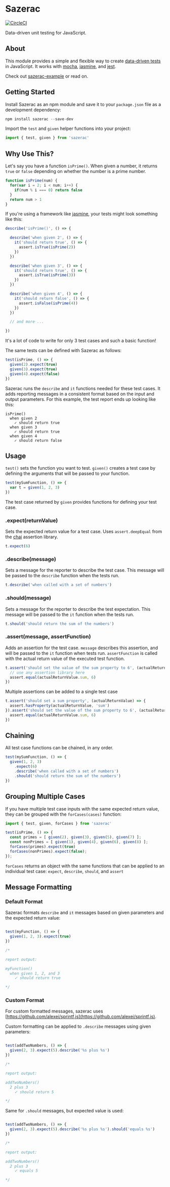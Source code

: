 Sazerac
=======

[![CircleCI](https://circleci.com/gh/mikec/sazerac/tree/master.svg?style=svg)](https://circleci.com/gh/mikec/sazerac/tree/master)

Data-driven unit testing for JavaScript.


About
-----

This module provides a simple and flexible way to create [data-driven tests](https://booker.codes/data-driven-tests-in-javascript-using-mocha/) in JavaScript. It works with [mocha](https://mochajs.org/), [jasmine](https://jasmine.github.io/), and [jest](https://facebook.github.io/jest/).

Check out [sazerac-example](http://github.com/mikec/sazerac-example) or read on.


Getting Started
---------------

Install Sazerac as an npm module and save it to your `package.json` file as a development dependency:

```js
npm install sazerac --save-dev
```

Import the `test` and `given` helper functions into your project:

```js
import { test, given } from 'sazerac'
```


Why Use This?
-------------

Let's say you have a function `isPrime()`. When given a number, it returns `true` or `false` depending on whether the number is a prime number.

```js
function isPrime(num) {
  for(var i = 2; i < num; i++) {
    if(num % i === 0) return false
  }
  return num > 1
}
```

If you're using a framework like [jasmine](https://jasmine.github.io/), your tests might look something like this:

```js
describe('isPrime()', () => {

  describe('when given 2', () => {
    it('should return true', () => {
      assert.isTrue(isPrime(2))
    })
  })

  describe('when given 3', () => {
    it('should return true', () => {
      assert.isTrue(isPrime(3))
    })
  })

  describe('when given 4', () => {
    it('should return false', () => {
      assert.isFalse(isPrime(4))
    })
  })

  // and more ...

})
```

It's a lot of code to write for only 3 test cases and such a basic function!

The same tests can be defined with Sazerac as follows:

```js
test(isPrime, () => {
  given(2).expect(true)
  given(3).expect(true)
  given(4).expect(false)
})
```

Sazerac runs the `describe` and `it` functions needed for these test cases. It adds reporting messages in a consistent format based on the input and output parameters. For this example, the test report ends up looking like this:

```
isPrime()
  when given 2
    ✓ should return true
  when given 3
    ✓ should return true
  when given 4
    ✓ should return false
```

Usage
-----

`test()` sets the function you want to test. `given()` creates a test case by defining the arguments that will be passed to your function.

```js
test(mySumFunction, () => {
  var t = given(1, 2, 3)
})
```

The test case returned by `given` provides functions for defining your test case.

### .expect(returnValue)

Sets the expected return value for a test case. Uses `assert.deepEqual` from the [chai](http://chaijs.com/) assertion library.

```js
t.expect(6)
```

### .describe(message)

Sets a message for the reporter to describe the test case. This message will be passed to the `describe` function when the tests run.

```js
t.describe('when called with a set of numbers')
```

### .should(message)

Sets a message for the reporter to describe the test expectation. This message will be passed to the `it` function when the tests run.

```js
t.should('should return the sum of the numbers')
```

### .assert(message, assertFunction)

Adds an assertion for the test case. `message` describes this assertion, and will be passed to the `it` function when tests run. `assertFunction` is called with the actual return value of the executed test function.

```js
t.assert('should set the value of the sum property to 6', (actualReturnValue) => {
  // use any assertion library here
  assert.equal(actualReturnValue.sum, 6)
})
```

Multiple assertions can be added to a single test case

```js
t.assert('should set a sum property', (actualReturnValue) => {
  assert.hasProperty(actualReturnValue, 'sum')
}).assert('should set the value of the sum property to 6', (actualReturnValue) => {
  assert.equal(actualReturnValue.sum, 6)
})
```


Chaining
--------

All test case functions can be chained, in any order.

```js
test(mySumFunction, () => {
  given(1, 2, 3)
    .expect(6)
    .describe('when called with a set of numbers')
    .should('should return the sum of the numbers')
})
```


Grouping Multiple Cases
-----------------------

If you have multiple test case inputs with the same expected return value, they can be grouped with the `forCases(cases)` function:

```js
import { test, given, forCases } from 'sazerac'

test(isPrime, () => {
  const primes = [ given(2), given(3), given(5), given(7) ];
  const nonPrimes = [ given(1), given(4), given(6), given(8) ];
  forCases(primes).expect(true)
  forCases(nonPrimes).expect(false);
});
```

`forCases` returns an object with the same functions that can be applied to an individual test case: `expect`, `describe`, `should`, and `assert`


Message Formatting
------------------

### Default Format

Sazerac formats `describe` and `it` messages based on given parameters and the expected return value:

```js

test(myFunction, () => {
  given(1, 2, 3).expect(true)
})

/*

report output:

myFunction()
  when given 1, 2, and 3
    ✓ should return true

*/

```

### Custom Format

For custom formatted messages, sazerac uses [https://github.com/alexei/sprintf.js](https://github.com/alexei/sprintf.js).

Custom formatting can be applied to `.describe` messages using given parameters:

```js

test(addTwoNumbers, () => {
  given(2, 3).expect(5).describe('%s plus %s')
})

/*

report output:

addTwoNumbers()
  2 plus 3
    ✓ should return 5

*/

```

Same for `.should` messages, but expected value is used:

```js

test(addTwoNumbers, () => {
  given(2, 3).expect(5).describe('%s plus %s').should('equals %s')
})

/*

report output:

addTwoNumbers()
  2 plus 3
    ✓ equals 5

*/

```
